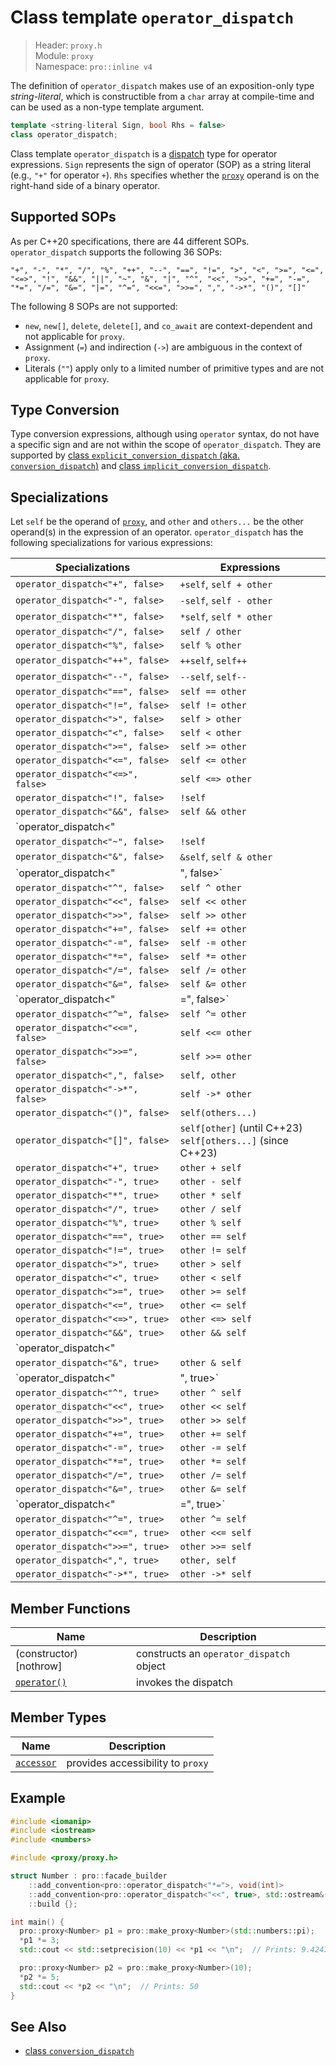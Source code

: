 # Class template `operator_dispatch`

> Header: `proxy.h`  
> Module: `proxy`  
> Namespace: `pro::inline v4`

The definition of `operator_dispatch` makes use of an exposition-only type *string-literal*, which is constructible from a `char` array at compile-time and can be used as a non-type template argument.

```cpp
template <string-literal Sign, bool Rhs = false>
class operator_dispatch;
```

Class template `operator_dispatch` is a [dispatch](../ProDispatch.md) type for operator expressions. `Sign` represents the sign of operator (SOP) as a string literal (e.g., `"+"` for operator `+`). `Rhs` specifies whether the [`proxy`](../proxy/README.md) operand is on the right-hand side of a binary operator.

## Supported SOPs

As per C++20 specifications, there are 44 different SOPs. `operator_dispatch` supports the following 36 SOPs:

```text
"+", "-", "*", "/", "%", "++", "--", "==", "!=", ">", "<", ">=", "<=", "<=>", "!", "&&", "||", "~", "&", "|", "^", "<<", ">>", "+=", "-=", "*=", "/=", "&=", "|=", "^=", "<<=", ">>=", ",", "->*", "()", "[]"
```

The following 8 SOPs are not supported:

- `new`, `new[]`, `delete`, `delete[]`, and `co_await` are context-dependent and not applicable for `proxy`.
- Assignment (`=`) and indirection (`->`) are ambiguous in the context of `proxy`.
- Literals (`""`) apply only to a limited number of primitive types and are not applicable for `proxy`.

## Type Conversion

Type conversion expressions, although using `operator` syntax, do not have a specific sign and are not within the scope of `operator_dispatch`. They are supported by [class `explicit_conversion_dispatch` (aka. `conversion_dispatch`)](../explicit_conversion_dispatch/README.md) and [class `implicit_conversion_dispatch`](../implicit_conversion_dispatch/README.md).

## Specializations

Let `self` be the operand of [`proxy`](../proxy/README.md), and `other` and `others...` be the other operand(s) in the expression of an operator. `operator_dispatch` has the following specializations for various expressions:

| Specializations                   | Expressions             |
| --------------------------------- | ----------------------- |
| `operator_dispatch<"+", false>`   | `+self`, `self + other` |
| `operator_dispatch<"-", false>`   | `-self`, `self - other` |
| `operator_dispatch<"*", false>`   | `*self`, `self * other` |
| `operator_dispatch<"/", false>`   | `self / other`          |
| `operator_dispatch<"%", false>`   | `self % other`          |
| `operator_dispatch<"++", false>`  | `++self`, `self++`      |
| `operator_dispatch<"--", false>`  | `--self`, `self--`      |
| `operator_dispatch<"==", false>`  | `self == other`         |
| `operator_dispatch<"!=", false>`  | `self != other`         |
| `operator_dispatch<">", false>`   | `self > other`          |
| `operator_dispatch<"<", false>`   | `self < other`          |
| `operator_dispatch<">=", false>`  | `self >= other`         |
| `operator_dispatch<"<=", false>`  | `self <= other`         |
| `operator_dispatch<"<=>", false>` | `self <=> other`        |
| `operator_dispatch<"!", false>`   | `!self`                 |
| `operator_dispatch<"&&", false>`  | `self && other`         |
| `operator_dispatch<"||", false>`  | `self || other`         |
| `operator_dispatch<"~", false>`   | `!self`                 |
| `operator_dispatch<"&", false>`   | `&self`, `self & other` |
| `operator_dispatch<"|", false>`   | `self | other`          |
| `operator_dispatch<"^", false>`   | `self ^ other`          |
| `operator_dispatch<"<<", false>`  | `self << other`         |
| `operator_dispatch<">>", false>`  | `self >> other`         |
| `operator_dispatch<"+=", false>`  | `self += other`         |
| `operator_dispatch<"-=", false>`  | `self -= other`         |
| `operator_dispatch<"*=", false>`  | `self *= other`         |
| `operator_dispatch<"/=", false>`  | `self /= other`         |
| `operator_dispatch<"&=", false>`  | `self &= other`         |
| `operator_dispatch<"|=", false>`  | `self |= other`         |
| `operator_dispatch<"^=", false>`  | `self ^= other`         |
| `operator_dispatch<"<<=", false>` | `self <<= other`        |
| `operator_dispatch<">>=", false>` | `self >>= other`        |
| `operator_dispatch<",", false>`   | `self, other`           |
| `operator_dispatch<"->*", false>` | `self ->* other`        |
| `operator_dispatch<"()", false>`  | `self(others...)`       |
| `operator_dispatch<"[]", false>`  | `self[other]` (until C++23)<br />`self[others...]` (since C++23) |
| `operator_dispatch<"+", true>`    | `other + self`          |
| `operator_dispatch<"-", true>`    | `other - self`          |
| `operator_dispatch<"*", true>`    | `other * self`          |
| `operator_dispatch<"/", true>`    | `other / self`          |
| `operator_dispatch<"%", true>`    | `other % self`          |
| `operator_dispatch<"==", true>`   | `other == self`         |
| `operator_dispatch<"!=", true>`   | `other != self`         |
| `operator_dispatch<">", true>`    | `other > self`          |
| `operator_dispatch<"<", true>`    | `other < self`          |
| `operator_dispatch<">=", true>`   | `other >= self`         |
| `operator_dispatch<"<=", true>`   | `other <= self`         |
| `operator_dispatch<"<=>", true>`  | `other <=> self`        |
| `operator_dispatch<"&&", true>`   | `other && self`         |
| `operator_dispatch<"||", true>`   | `other || self`         |
| `operator_dispatch<"&", true>`    | `other & self`          |
| `operator_dispatch<"|", true>`    | `other | self`          |
| `operator_dispatch<"^", true>`    | `other ^ self`          |
| `operator_dispatch<"<<", true>`   | `other << self`         |
| `operator_dispatch<">>", true>`   | `other >> self`         |
| `operator_dispatch<"+=", true>`   | `other += self`         |
| `operator_dispatch<"-=", true>`   | `other -= self`         |
| `operator_dispatch<"*=", true>`   | `other *= self`         |
| `operator_dispatch<"/=", true>`   | `other /= self`         |
| `operator_dispatch<"&=", true>`   | `other &= self`         |
| `operator_dispatch<"|=", true>`   | `other |= self`         |
| `operator_dispatch<"^=", true>`   | `other ^= self`         |
| `operator_dispatch<"<<=", true>`  | `other <<= self`        |
| `operator_dispatch<">>=", true>`  | `other >>= self`        |
| `operator_dispatch<",", true>`    | `other, self`           |
| `operator_dispatch<"->*", true>`  | `other ->* self`        |

## Member Functions

| Name                             | Description                              |
| -------------------------------- | ---------------------------------------- |
| (constructor) [nothrow]          | constructs an `operator_dispatch` object |
| [`operator()`](operator_call.md) | invokes the dispatch                     |

## Member Types

| Name                      | Description                       |
| ------------------------- | --------------------------------- |
| [`accessor`](accessor.md) | provides accessibility to `proxy` |

## Example

```cpp
#include <iomanip>
#include <iostream>
#include <numbers>

#include <proxy/proxy.h>

struct Number : pro::facade_builder
    ::add_convention<pro::operator_dispatch<"*=">, void(int)>
    ::add_convention<pro::operator_dispatch<"<<", true>, std::ostream&(std::ostream&) const&>
    ::build {};

int main() {
  pro::proxy<Number> p1 = pro::make_proxy<Number>(std::numbers::pi);
  *p1 *= 3;
  std::cout << std::setprecision(10) << *p1 << "\n";  // Prints: 9.424777961

  pro::proxy<Number> p2 = pro::make_proxy<Number>(10);
  *p2 *= 5;
  std::cout << *p2 << "\n";  // Prints: 50
}
```

## See Also

- [class `conversion_dispatch`](../explicit_conversion_dispatch/README.md)
